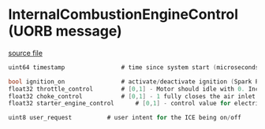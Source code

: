 # InternalCombustionEngineControl (UORB message)

[source file](https://github.com/PX4/PX4-Autopilot/blob/main/msg/InternalCombustionEngineControl.msg)

```c
uint64 timestamp        		# time since system start (microseconds)

bool ignition_on          		# activate/deactivate ignition (Spark Plug)
float32 throttle_control		# [0,1] - Motor should idle with 0. Includes slew rate if enabled.
float32 choke_control			# [0,1] - 1 fully closes the air inlet.
float32 starter_engine_control		# [0,1] - control value for electric starter motor.

uint8 user_request			# user intent for the ICE being on/off

```
